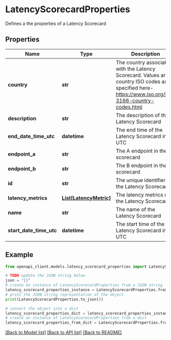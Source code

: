 # LatencyScorecardProperties

Defines a the properties of a Latency Scorecard

## Properties

Name | Type | Description | Notes
------------ | ------------- | ------------- | -------------
**country** | **str** | The country associated with the Latency Scorecard. Values are country ISO codes as specified here- https://www.iso.org/iso-3166-country-codes.html | [optional] [readonly] 
**description** | **str** | The description of the Latency Scorecard | [optional] [readonly] 
**end_date_time_utc** | **datetime** | The end time of the Latency Scorecard in UTC | [optional] [readonly] 
**endpoint_a** | **str** | The A endpoint in the scorecard | [optional] [readonly] 
**endpoint_b** | **str** | The B endpoint in the scorecard | [optional] [readonly] 
**id** | **str** | The unique identifier of the Latency Scorecard | [optional] [readonly] 
**latency_metrics** | [**List[LatencyMetric]**](LatencyMetric.md) | The latency metrics of the Latency Scorecard | [optional] 
**name** | **str** | The name of the Latency Scorecard | [optional] [readonly] 
**start_date_time_utc** | **datetime** | The start time of the Latency Scorecard in UTC | [optional] [readonly] 

## Example

```python
from openapi_client.models.latency_scorecard_properties import LatencyScorecardProperties

# TODO update the JSON string below
json = "{}"
# create an instance of LatencyScorecardProperties from a JSON string
latency_scorecard_properties_instance = LatencyScorecardProperties.from_json(json)
# print the JSON string representation of the object
print(LatencyScorecardProperties.to_json())

# convert the object into a dict
latency_scorecard_properties_dict = latency_scorecard_properties_instance.to_dict()
# create an instance of LatencyScorecardProperties from a dict
latency_scorecard_properties_from_dict = LatencyScorecardProperties.from_dict(latency_scorecard_properties_dict)
```
[[Back to Model list]](../README.md#documentation-for-models) [[Back to API list]](../README.md#documentation-for-api-endpoints) [[Back to README]](../README.md)


